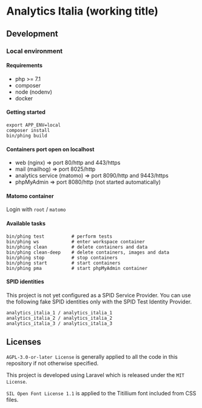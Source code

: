 # Analytics Italia (working title)

## Development

### Local environment

#### Requirements
- php >= 7.1
- composer
- node (nodenv)
- docker

#### Getting started
```
export APP_ENV=local
composer install
bin/phing build
```

#### Containers port open on localhost
- web (nginx) => port 80/http and 443/https
- mail (mailhog) => port 8025/http
- analytics service (matomo) => port 8090/http and 9443/https
- phpMyAdmin => port 8080/http (not started automatically)

#### Matomo container
Login with `root` / `matomo`


#### Available tasks
```
bin/phing test          # perform tests
bin/phing ws            # enter workspace container
bin/phing clean         # delete containers and data
bin/phing clean-deep    # delete containers, images and data
bin/phing stop          # stop containers
bin/phing start         # start containers
bin/phing pma           # start phpMyAdmin container
```

#### SPID identities
This project is not yet configured as a SPID Service Provider.
You can use the following fake SPID identities only with the SPID Test Identity Provider.
```
analytics_italia_1 / analytics_italia_1
analytics_italia_2 / analytics_italia_2
analytics_italia_3 / analytics_italia_3
```

## Licenses

`AGPL-3.0-or-later License` is generally applied to all the code in this repository if not otherwise specified.

This project is developed using Laravel which is released under the `MIT License`.

`SIL Open Font License 1.1` is applied to the Titillium font included from CSS files.
